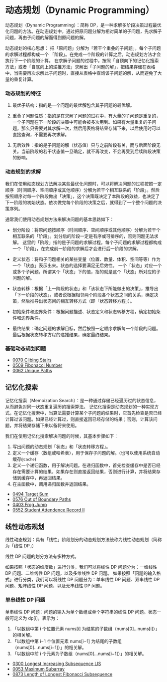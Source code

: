 # 动态规划（Dynamic Programming）

动态规划（Dynamic Programming）：简称 DP，是一种求解多阶段决策过程最优化问题的方法。在动态规划中，通过把原问题分解为相对简单的子问题，先求解子问题，再由子问题的解而得到原问题的解。

动态规划的核心思想：
把「原问题」分解为「若干个重叠的子问题」，每个子问题的求解过程都构成一个 「阶段」。在完成一个阶段的计算之后，动态规划方法才会执行下一个阶段的计算。
在求解子问题的过程中，按照「自顶向下的记忆化搜索方法」或者「自底向上的递推方法」求解出「子问题的解」，把结果存储在表格中，当需要再次求解此子问题时，直接从表格中查询该子问题的解，从而避免了大量的重复计算。

### 动态规划的特征

1. 最优子结构：指的是一个问题的最优解包含其子问题的最优解。

2. 重叠子问题性质：指的是在求解子问题的过程中，有大量的子问题是重复的，一个子问题在下一阶段的决策中可能会被多次用到。如果有大量重复的子问题，那么只需要对其求解一次，然后用表格将结果存储下来，以后使用时可以直接查询，不需要再次求解。

3. 无后效性：指的是子问题的解（状态值）只与之前阶段有关，而与后面阶段无关。当前阶段的若干状态值一旦确定，就不再改变，不会再受到后续阶段决策的影响。

### 动态规划的求解

我们在使用动态规划方法解决某些最优化问题时，可以将解决问题的过程按照一定顺序（时间顺序、空间顺序或其他顺序）分解为若干个相互联系的「阶段」。然后按照顺序对每一个阶段做出「决策」，这个决策既决定了本阶段的效益，也决定了下一阶段的初始状态。依次做完每个阶段的决策之后，就得到了一个整个问题的决策序列。

通常我们使用动态规划方法来解决问题的基本思路如下：

- 划分阶段：将原问题按顺序（时间顺序、空间顺序或其他顺序）分解为若干个相互联系的「阶段」。划分后的阶段⼀定是有序或可排序的，否则问题⽆法求解。
  这里的「阶段」指的是⼦问题的求解过程。每个⼦问题的求解过程都构成⼀个「阶段」，在完成前⼀阶段的求解后才会进⾏后⼀阶段的求解。

- 定义状态：将和子问题相关的某些变量（位置、数量、体积、空间等等）作为一个「状态」表示出来。状态的选择要满⾜⽆后效性。
  一个「状态」对应一个或多个子问题，所谓某个「状态」下的值，指的就是这个「状态」所对应的子问题的解。

- 状态转移：根据「上一阶段的状态」和「该状态下所能做出的决策」，推导出「下一阶段的状态」。或者说根据相邻两个阶段各个状态之间的关系，确定决策，然后推导出状态间的相互转移方式（即「状态转移方程」）。

- 初始条件和边界条件：根据问题描述、状态定义和状态转移方程，确定初始条件和边界条件。

- 最终结果：确定问题的求解目标，然后按照一定顺序求解每一个阶段的问题。最后根据状态转移方程的递推结果，确定最终结果。

### 基础动态规划问题

- [0070 Clibing Stairs](https://leetcode.com/problems/climbing-stairs/)
- [0509 Fibonacci Number](https://leetcode.com/problems/fibonacci-number/)
- [0062 Unique Paths](https://leetcode.com/problems/unique-paths/)

## 记忆化搜索

记忆化搜索（Memoization Search）：是一种通过存储已经遍历过的状态信息，从而避免对同一状态重复遍历的搜索算法。
记忆化搜索是动态规划的一种实现方式。在记忆化搜索中，当算法需要计算某个子问题的结果时，它首先检查是否已经计算过该问题。如果已经计算过，则直接返回已经存储的结果；否则，计算该问题，并将结果存储下来以备将来使用。

我们在使用记忆化搜索解决问题的时候，其基本步骤如下：

1. 写出问题的动态规划「状态」和「状态转移方程」。
2. 定义一个缓存（数组或哈希表），用于保存子问题的解。(也可以使用系统自动缓存`@cache`)
3. 定义一个递归函数，用于解决问题。在递归函数中，首先检查缓存中是否已经存在需要计算的结果，如果存在则直接返回结果，否则进行计算，并将结果存储到缓存中，再返回结果。
4. 在主函数中，调用递归函数并返回结果。

- [0494 Target Sum](https://leetcode.com/problems/target-sum/)
- [0576 Out of Boundary Paths](https://leetcode.com/problems/out-of-boundary-paths/)
- [0403 Frog Jump](https://leetcode.com/problems/frog-jump/)
- [0552 Student Attendence Record II](https://leetcode.com/problems/student-attendance-record-ii/)

## 线性动态规划

线性动态规划：具有「线性」阶段划分的动态规划方法统称为线性动态规划（简称为「线性 DP」）

线性 DP 问题的划分方法有多种方式。

如果按照「状态的维度数」进行分类，我们可以将线性 DP 问题分为：一维线性 DP 问题、二维线性 DP 问题，以及多维线性 DP 问题。
如果按照「问题的输入格式」进行分类，我们可以将线性 DP 问题分为：单串线性 DP 问题、双串线性 DP 问题、矩阵线性 DP 问题，以及无串线性 DP 问题。

### 单串线性 DP 问题

单串线性 DP 问题：问题的输入为单个数组或单个字符串的线性 DP 问题。状态一般可定义为 dp[i]，表示为：

1. 「以数组中第 i 个位置元素 nums[i] 为结尾的子数组（nums[0]...nums[i]）」的相关解。
2. 「以数组中第 i−1 个位置元素 nums[i−1] 为结尾的子数组（nums[0]...nums[i−1]）」的相关解。
3. 「以数组中前 i 个元素为子数组（nums[0]...nums[i−1]）」的相关解。

- [0300 Longest Increasing Subsequence LIS](https://leetcode.com/problems/longest-increasing-subsequence/)
- [0053 Maximum Subarray](https://leetcode.com/problems/maximum-subarray/)
- [0873 Length of Longest Fibonacci Subsequence](https://leetcode.com/problems/length-of-longest-fibonacci-subsequence/)
